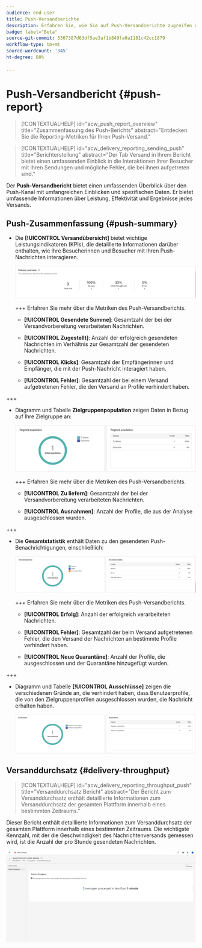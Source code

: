 ```yaml
---
audience: end-user
title: Push-Versandberichte
description: Erfahren Sie, wie Sie auf Push-Versandberichte zugreifen und diese verwenden können
badge: label="Beta"
source-git-commit: 5307387d63df5ae3af1b849fa0a1181c42cc1879
workflow-type: tm+mt
source-wordcount: '345'
ht-degree: 80%

---
```


# Push-Versandbericht {#push-report}

>[!CONTEXTUALHELP]
>id="acw_push_report_overview"
>title="Zusammenfassung des Push-Berichts"
>abstract="Entdecken Sie die Reporting-Metriken für Ihren Push-Versand."

>[!CONTEXTUALHELP]
>id="acw_delivery_reporting_sending_push"
>title="Berichterstellung"
>abstract="Der Tab Versand in Ihrem Bericht bietet einen umfassenden Einblick in die Interaktionen Ihrer Besucher mit Ihren Sendungen und mögliche Fehler, die bei ihnen aufgetreten sind."

Der **Push-Versandbericht** bietet einen umfassenden Überblick über den Push-Kanal mit umfangreichen Einblicken und spezifischen Daten. Er bietet umfassende Informationen über Leistung, Effektivität und Ergebnisse jedes Versands.

## Push-Zusammenfassung {#push-summary}

* Die **[!UICONTROL Versandübersicht]** bietet wichtige Leistungsindikatoren (KPIs), die detaillierte Informationen darüber enthalten, wie Ihre Besucherinnen und Besucher mit Ihren Push-Nachrichten interagieren.

  ![](assets/reporting_push_3.png)

  +++ Erfahren Sie mehr über die Metriken des Push-Versandberichts.

   * **[!UICONTROL Gesendete Summe]**: Gesamtzahl der bei der Versandvorbereitung verarbeiteten Nachrichten.

   * **[!UICONTROL Zugestellt]**: Anzahl der erfolgreich gesendeten Nachrichten im Verhältnis zur Gesamtzahl der gesendeten Nachrichten.

   * **[!UICONTROL Klicks]**: Gesamtzahl der Empfängerinnen und Empfänger, die mit der Push-Nachricht interagiert haben.

   * **[!UICONTROL Fehler]**: Gesamtzahl der bei einem Versand aufgetretenen Fehler, die den Versand an Profile verhindert haben.

+++

* Diagramm und Tabelle **Zielgruppenpopulation** zeigen Daten in Bezug auf Ihre Zielgruppe an:

  ![](assets/reporting_push_4.png)

  +++ Erfahren Sie mehr über die Metriken des Push-Versandberichts.

   * **[!UICONTROL Zu liefern]**: Gesamtzahl der bei der Versandvorbereitung verarbeiteten Nachrichten.

   * **[!UICONTROL Ausnahmen]**: Anzahl der Profile, die aus der Analyse ausgeschlossen wurden.

+++

* Die **Gesamtstatistik** enthält Daten zu den gesendeten Push-Benachrichtigungen, einschließlich:

  ![](assets/reporting_push_5.png)

  +++ Erfahren Sie mehr über die Metriken des Push-Versandberichts.

   * **[!UICONTROL Erfolg]**: Anzahl der erfolgreich verarbeiteten Nachrichten.

   * **[!UICONTROL Fehler]**: Gesamtzahl der beim Versand aufgetretenen Fehler, die den Versand der Nachrichten an bestimmte Profile verhindert haben.

   * **[!UICONTROL Neue Quarantäne]**: Anzahl der Profile, die ausgeschlossen und der Quarantäne hinzugefügt wurden.

+++

* Diagramm und Tabelle **[!UICONTROL Ausschlüsse]** zeigen die verschiedenen Gründe an, die verhindert haben, dass Benutzerprofile, die von den Zielgruppenprofilen ausgeschlossen wurden, die Nachricht erhalten haben.

  ![](assets/reporting_push_6.png)

## Versanddurchsatz {#delivery-throughput}

>[!CONTEXTUALHELP]
>id="acw_delivery_reporting_throughput_push"
>title="Versanddurchsatz Bericht"
>abstract="Der Bericht zum Versanddurchsatz enthält detaillierte Informationen zum Versanddurchsatz der gesamten Plattform innerhalb eines bestimmten Zeitraums."

Dieser Bericht enthält detaillierte Informationen zum Versanddurchsatz der gesamten Plattform innerhalb eines bestimmten Zeitraums. Die wichtigste Kennzahl, mit der die Geschwindigkeit des Nachrichtenversands gemessen wird, ist die Anzahl der pro Stunde gesendeten Nachrichten.

![](assets/reporting_push_2.png)
